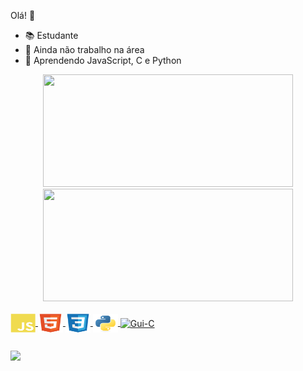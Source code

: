 Olá! 👋

- 📚 Estudante
- 🔭 Ainda não trabalho na área
- 🌱 Aprendendo JavaScript, C e Python


<div align="center">
  <a href="https://github.com/GuilhermeDegli">
  <img height="180em", width ="400em" src="https://github-readme-stats.vercel.app/api?username=GuilhermeDegli&show_icons=true&theme=dark&include_all_commits=true&count_private=true"/>
  <img height="180em", width ="400em" src="https://github-readme-stats.vercel.app/api/top-langs/?username=GuilhermeDegli&layout=compact&langs_count=7&theme=dark"/>
</div>

  <div style="display: inline_block"><br>
  <img align="center" alt="Gui-Js" height="30" width="40" src="https://raw.githubusercontent.com/devicons/devicon/master/icons/javascript/javascript-plain.svg">
  <img align="center" alt="Gui-HTML" height="30" width="40" src="https://raw.githubusercontent.com/devicons/devicon/master/icons/html5/html5-original.svg">
  <img align="center" alt="Gui-CSS" height="30" width="40" src="https://raw.githubusercontent.com/devicons/devicon/master/icons/css3/css3-original.svg">
  <img align="center" alt="Gui-Python" height="30" width="40" src="https://raw.githubusercontent.com/devicons/devicon/master/icons/python/python-original.svg">
  <img align="center" alt="Gui-C" height="30" width="40" src="https://img.shields.io/badge/C-00599C?style=for-the-badge&logo=c&logoColor=white">
  
    
  </div>
  
  ##
  
  <div> 
  
 <a href = "mailto:contatorafaballerini@gmail.com"><img src="https://img.shields.io/badge/-Gmail-%23333?style=for-the-badge&logo=gmail&logoColor=white"                    target="_blank">
 </a>
  
  
  </div>
